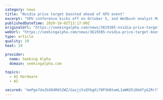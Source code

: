 ```yaml
---
category: news
title: "Nvidia price target boosted ahead of GPU event"
excerpt: "GPU conference kicks off on October 5, and Wedbush analyst Matt Bryson raises the company's price target from $525 to $600 ahead of the positive catalyst.Bryson expects \"an unabashedly positive presentation\" that highlights \"strong demand (rather than any supply constraints) as the primary factor in ongoing shortages of new consumer GPUs."
publishedDateTime: 2020-10-02T13:17:00Z
originalUrl: "https://seekingalpha.com/news/3619385-nvidia-price-target-boosted-ahead-of-gpu-event"
webUrl: "https://seekingalpha.com/news/3619385-nvidia-price-target-boosted-ahead-of-gpu-event"
type: article
quality: 19
heat: 19

provider:
  name: Seeking Alpha
  domain: seekingalpha.com

topics:
  - AI Hardware
  - AI

secured: "mePgo7da2bX04R652WZ/Gazji5sQYbgXi70P3H8twmL1aWKU5iDmXfyG2RrlY297j3BfiD4IeH3fiBJ/A0Ui+zOBJ9c13O0KC6GRC4qbuky775AB6ZHKWIfGAF8bohGuDaJcraB5blbBKU5TFxy21kenR647qhwWt3LnnXFEc7CrwNIdw/r2ygKLUjLT5urHybxRmuw8QJn6UOL44a07xHnR1r1tU771UsFl01lTFtIdh4FnPnCpxT6vIOALL4ErQZ66t+LoZVJEn2GB6zF3jNfz4UVKRS1fdawqdv0SizXVvHWPkDlql2ahSo3ip90ny7dD6iwnZjDnlI5L4rl/ierf2pNIuu30zblhR7V6/Yc=;qSKV4Yq5uuZusHE7Ufea6Q=="
---
```


